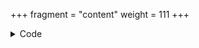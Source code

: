 +++
fragment = "content"
weight = 111
+++

<details><summary>Code</summary>
```
+++
fragment = "logos"
#disabled = false
date = "2017-09-09"
weight = 110
background = "dark"

#title = ""
#subtitle = ""

[[logos]]
  text = "syna"
  weight = 10
  image = "syna.svg"
  #url = "#"
+++
```
</details>

